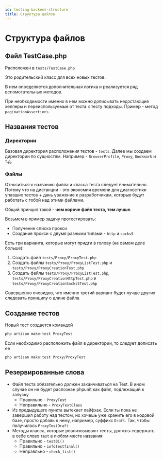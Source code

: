 ```yaml
---
id: testing-backend-structure
title: Структура файлов
---
```


# Структура файлов

## Файл TestCase.php

Расположен в `tests/TestCase.php`

Это родительский класс для всех новых тестов.

В нем определяется дополнительная логика и реализуется ряд вспомогательных методов.

При необходимости именно в нем можно дописывать недостающие хелперы и переиспользуемые от теста к тесту подходы. Пример - метод `paginationAssertions`.

## Названия тестов

### Директории

Базовая директория расположения тестов - `tests`. Далее мы создаем директории по сущностям. Например - `BrowserProfile`, `Proxy`, `Bookmark` и т.д.

### Файлы

Относиться к названию файла и класса теста следует внимательно. Потому что на дистанции - это экономия времени для диагностики упавших тестов + дань уважение к разработчикам, которые будут работать с тобой над этими файлами.

Общий принцип такой - **чем короче файл теста, тем лучше**.

Возьмем в пример задачу протестировать:

- Получение списка прокси
- Создание прокси с двумя разными типами - `http` и `socks5`

Есть три варианта, которые могут придти в голову (на самом деле больше):

1. Создать файл `tests/Proxy/ProxyTest.php`
2. Создать файлы `tests/Proxy/ProxyListTest.php` и `tests/Proxy/ProxyCreationTest.php`
3. Создать файлы `tests/Proxy/ProxyListTest.php`, `tests/Proxy/ProxyCreationHttpTest.php` и `tests/Proxy/ProxyCreationSocks5Test.php`

Совершенно очевидно, что именно третий вариант будет лучше других следовать принципу о длине файла.

## Создание тестов

Новый тест создается командой 

```bash
php artisan make:test ProxyTest
```

Если необходимо расположить файл в директории, то следует дописать ее

```bash
php artisan make:test Proxy/ProxyTest
```

## Резервированные слова

- Файл теста обязательно должен заканчиваться на Test. В ином случае он не будет распознан phpunit как файл, подлежащий к запуску
  - Правильно - `ProxyTest`
  - Неправильно - `ProxyTestClass`
- Из предыдущего пункта вытекает лайфхак. Если ты пока не завершил работу над тестом, но хочешь уже хранить его в кодовой базе, просто добавь к нему, например, суффикс `Draft`. Так, чтобы получилось `ProxyTestDraft`
- Методы класса, которые реализовывают тесты, должны содержать в себе слово `test` в любом месте названия
  - Правильно - `test01()`
  - Правильно - `infotestfinal()`
  - Неправльно - `check_list()`